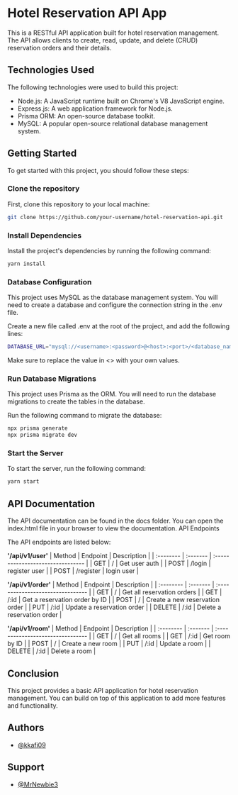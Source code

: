# Hotel Reservation API App

This is a RESTful API application built for hotel reservation management. The API allows clients to create, read, update, and delete (CRUD) reservation orders and their details.

## Technologies Used

The following technologies were used to build this project:

- Node.js: A JavaScript runtime built on Chrome's V8 JavaScript engine.
- Express.js: A web application framework for Node.js.
- Prisma ORM: An open-source database toolkit.
- MySQL: A popular open-source relational database management system.

## Getting Started

To get started with this project, you should follow these steps:

### Clone the repository

First, clone this repository to your local machine:

```bash
git clone https://github.com/your-username/hotel-reservation-api.git
```

### Install Dependencies

Install the project's dependencies by running the following command:

```bash
yarn install
```

### Database Configuration

This project uses MySQL as the database management system. You will need to create a database and configure the connection string in the .env file.

Create a new file called .env at the root of the project, and add the following lines:

```bash
DATABASE_URL="mysql://<username>:<password>@<host>:<port>/<database_name>?schema=<schema_name>"
```

Make sure to replace the value in <> with your own values.

### Run Database Migrations

This project uses Prisma as the ORM. You will need to run the database migrations to create the tables in the database.

Run the following command to migrate the database:

```bash
npx prisma generate
npx prisma migrate dev
```

### Start the Server

To start the server, run the following command:

```bash
yarn start
```

## API Documentation

The API documentation can be found in the docs folder. You can open the index.html file in your browser to view the documentation.
API Endpoints

The API endpoints are listed below:

**'/api/v1/user'**
| Method | Endpoint | Description |
| :-------- | :------- | :-------------------------------- |
| GET | / | Get user auth |
| POST | /login | register user |
| POST | /register | login user |

**'/api/v1/order'**
| Method | Endpoint | Description |
| :-------- | :------- | :-------------------------------- |
| GET | / | Get all reservation orders |
| GET | /:id | Get a reservation order by ID |
| POST | / | Create a new reservation order |
| PUT | /:id | Update a reservation order |
| DELETE | /:id | Delete a reservation order |

**'/api/v1/room'**
| Method | Endpoint | Description |
| :-------- | :------- | :-------------------------------- |
| GET | / | Get all rooms |
| GET | /:id | Get room by ID |
| POST | / | Create a new room |
| PUT | /:id | Update a room |
| DELETE | /:id | Delete a room |

## Conclusion

This project provides a basic API application for hotel reservation management. You can build on top of this application to add more features and functionality.

## Authors
- [@kkafi09](https://www.github.com/kkafi09)

## Support
- [@MrNewbie3](https://www.github.com/MrNewbie3)

